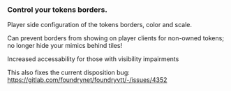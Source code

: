 ### Control your tokens borders. 
Player side configuration of the tokens borders, color and scale. 

Can prevent borders from showing on player clients for non-owned tokens; no longer hide your mimics behind tiles! 


Increased accessability for those with visibility impairments

This also fixes the current disposition bug: https://gitlab.com/foundrynet/foundryvtt/-/issues/4352
